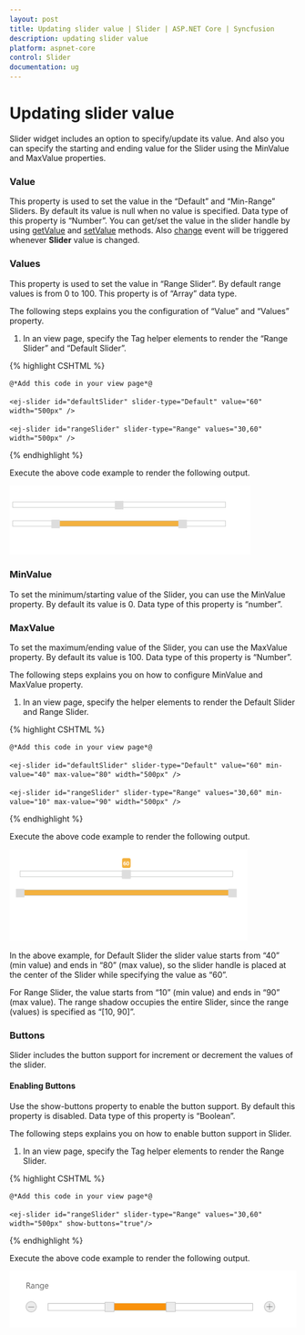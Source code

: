 ```yaml
---
layout: post
title: Updating slider value | Slider | ASP.NET Core | Syncfusion
description: updating slider value
platform: aspnet-core
control: Slider
documentation: ug
---
```


# Updating slider value

Slider widget includes an option to specify/update its value. And also you can specify the starting and ending value for the Slider using the MinValue and MaxValue properties.

### Value

This property is used to set the value in the “Default” and “Min-Range” Sliders. By default its value is null when no value is specified. Data type of this property is “Number”.
You can get/set the value in the slider handle by using [getValue](https://help.syncfusion.com/api/js/ejslider#methods:getvalue) and [setValue](https://help.syncfusion.com/api/js/ejslider#methods:setValue) methods.
Also [change](https://help.syncfusion.com/api/js/ejslider#events:change) event will be triggered whenever **Slider** value is changed.

### Values

This property is used to set the value in “Range Slider”. By default range values is from 0 to 100. This property is of “Array” data type.

The following steps explains you the configuration of “Value” and “Values” property.

1. In an view page, specify the Tag helper elements to render the “Range Slider” and “Default Slider”.

{% highlight CSHTML %}

    @*Add this code in your view page*@

    <ej-slider id="defaultSlider" slider-type="Default" value="60" width="500px" />

    <ej-slider id="rangeSlider" slider-type="Range" values="30,60" width="500px" />

{% endhighlight %}

Execute the above code example to render the following output.

![](Updating-slider-value_images/Updating-slider-value_img1.png)

### MinValue

To set the minimum/starting value of the Slider, you can use the MinValue property. By default its value is 0. Data type of this property is “number”.

### MaxValue

To set the maximum/ending value of the Slider, you can use the MaxValue property. By default its value is 100. Data type of this property is “Number”.

The following steps explains you on how to configure MinValue and MaxValue property.

1. In an view page, specify the helper elements to render the Default Slider and Range Slider.

{% highlight CSHTML %}

    @*Add this code in your view page*@

    <ej-slider id="defaultSlider" slider-type="Default" value="60" min-value="40" max-value="80" width="500px" />

    <ej-slider id="rangeSlider" slider-type="Range" values="30,60" min-value="10" max-value="90" width="500px" />

{% endhighlight %}

Execute the above code example to render the following output.

![](Updating-slider-value_images/Updating-slider-value_img2.png)


In the above example, for Default Slider the slider value starts from “40” (min value) and ends in “80” (max value), so the slider handle is placed at the center of the Slider while specifying the value as “60”.

For Range Slider, the value starts from “10” (min value) and ends in “90” (max value). The range shadow occupies the entire Slider, since the range (values) is specified as “[10, 90]”.

### Buttons

Slider includes the button support for increment or decrement the values of the slider.

#### Enabling Buttons

Use the show-buttons property to enable the button support. By default this property is disabled. Data type of this property is “Boolean”.

The following steps explains you on how to enable button support in Slider.

1. In an view page, specify the Tag helper elements to render the Range Slider.

{% highlight CSHTML %}

    @*Add this code in your view page*@

    <ej-slider id="rangeSlider" slider-type="Range" values="30,60" width="500px" show-buttons="true"/>


{% endhighlight %}

Execute the above code example to render the following output.

![](Button-Support_images/Button-Support_img1.png)